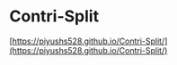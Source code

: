 # Contri-Split
[https://piyushs528.github.io/Contri-Split/](https://piyushs528.github.io/Contri-Split/)
